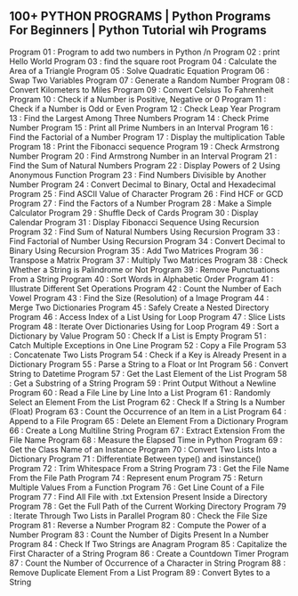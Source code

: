 ## 100+ PYTHON PROGRAMS | Python Programs For Beginners | Python Tutorial wih Programs

Program 01 : Program to add two numbers in Python /n
Program 02 : print Hello World
Program 03 : find the square root
Program 04 : Calculate the Area of a Triangle
Program 05 : Solve Quadratic Equation
Program 06 : Swap Two Variables
Program 07 : Generate a Random Number
Program 08 : Convert Kilometers to Miles
Program 09 : Convert Celsius To Fahrenheit
Program 10 : Check if a Number is Positive, Negative or 0
Program 11 : Check if a Number is Odd or Even
Program 12 : Check Leap Year
Program 13 : Find the Largest Among Three Numbers
Program 14 : Check Prime Number
Program 15 : Print all Prime Numbers in an Interval
Program 16 : Find the Factorial of a Number
Program 17 : Display the multiplication Table
Program 18 : Print the Fibonacci sequence
Program 19 : Check Armstrong Number
Program 20 : Find Armstrong Number in an Interval
Program 21 : Find the Sum of Natural Numbers
Program 22 : Display Powers of 2 Using Anonymous Function
Program 23 : Find Numbers Divisible by Another Number
Program 24 : Convert Decimal to Binary, Octal and Hexadecimal
Program 25 : Find ASCII Value of Character
Program 26 : Find HCF or GCD
Program 27 : Find the Factors of a Number
Program 28 : Make a Simple Calculator
Program 29 : Shuffle Deck of Cards
Program 30 : Display Calendar
Program 31 : Display Fibonacci Sequence Using Recursion
Program 32 : Find Sum of Natural Numbers Using Recursion
Program 33 : Find Factorial of Number Using Recursion
Program 34 : Convert Decimal to Binary Using Recursion
Program 35 : Add Two Matrices
Program 36 : Transpose a Matrix
Program 37 : Multiply Two Matrices
Program 38 : Check Whether a String is Palindrome or Not
Program 39 : Remove Punctuations From a String
Program 40 : Sort Words in Alphabetic Order
Program 41 : Illustrate Different Set Operations
Program 42 : Count the Number of Each Vowel
Program 43 : Find the Size (Resolution) of a Image
Program 44 : Merge Two Dictionaries
Program 45 : Safely Create a Nested Directory
Program 46 : Access Index of a List Using for Loop
Program 47 : Slice Lists
Program 48 : Iterate Over Dictionaries Using for Loop
Program 49 : Sort a Dictionary by Value
Program 50 : Check If a List is Empty
Program 51 : Catch Multiple Exceptions in One Line
Program 52 : Copy a File
Program 53 : Concatenate Two Lists
Program 54 : Check if a Key is Already Present in a Dictionary
Program 55 : Parse a String to a Float or Int
Program 56 : Convert String to Datetime
Program 57 : Get the Last Element of the List
Program 58 : Get a Substring of a String
Program 59 : Print Output Without a Newline
Program 60 : Read a File Line by Line Into a List
Program 61 : Randomly Select an Element From the List
Program 62 : Check If a String Is a Number (Float)
Program 63 : Count the Occurrence of an Item in a List
Program 64 : Append to a File
Program 65 : Delete an Element From a Dictionary
Program 66 : Create a Long Multiline String
Program 67 : Extract Extension From the File Name
Program 68 : Measure the Elapsed Time in Python
Program 69 : Get the Class Name of an Instance
Program 70 : Convert Two Lists Into a Dictionary
Program 71 : Differentiate Between type() and isinstance()
Program 72 : Trim Whitespace From a String
Program 73 : Get the File Name From the File Path
Program 74 : Represent enum
Program 75 : Return Multiple Values From a Function
Program 76 : Get Line Count of a File
Program 77 : Find All File with .txt Extension Present Inside a Directory
Program 78 : Get the Full Path of the Current Working Directory
Program 79 : Iterate Through Two Lists in Parallel
Program 80 : Check the File Size
Program 81 : Reverse a Number
Program 82 : Compute the Power of a Number
Program 83 : Count the Number of Digits Present In a Number
Program 84 : Check If Two Strings are Anagram
Program 85 : Capitalize the First Character of a String
Program 86 : Create a Countdown Timer
Program 87 : Count the Number of Occurrence of a Character in String
Program 88 : Remove Duplicate Element From a List
Program 89 : Convert Bytes to a String
